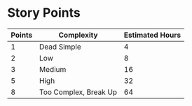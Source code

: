 # Story Points
| Points | Complexity            | Estimated Hours |
|--------|-----------------------|-----------------|
| 1      | Dead Simple           | 4               |
| 2      | Low                   | 8               |
| 3      | Medium                | 16              |
| 5      | High                  | 32              |
| 8      | Too Complex, Break Up | 64              |

